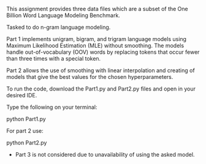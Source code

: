 This assignment provides three data files which are a subset of the One Billion Word Language Modeling Benchmark.

Tasked to do n-gram language modeling.

Part 1 implements unigram, bigram, and trigram language models using Maximum Likelihood Estimation (MLE) without smoothing. The models handle out-of-vocabulary (OOV) words by replacing tokens that occur fewer than three times with a special <UNK> token.

Part 2 allows the use of smoothing with linear interpolation and creating of models that give the best values for the chosen hyperparameters.

To run the code, download the Part1.py and Part2.py files and open in your desired IDE.

Type the following on your terminal:

python Part1.py

For part 2 use: 

python Part2.py

* Part 3 is not considered due to unavailability of using the asked model.
